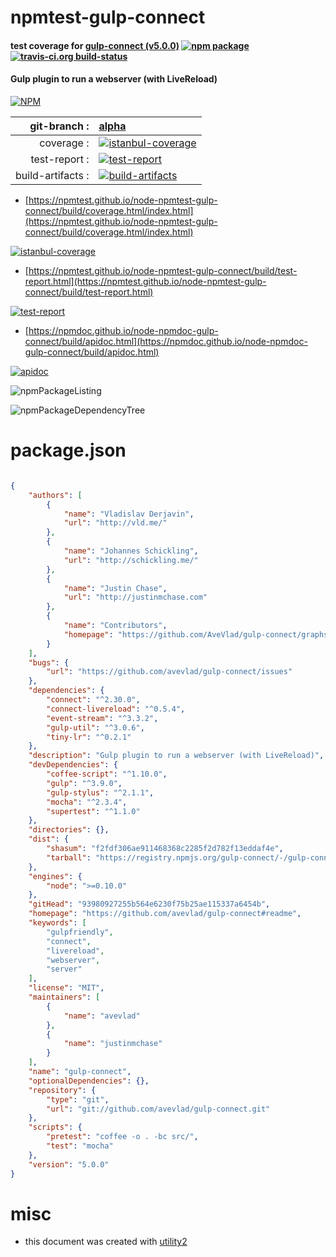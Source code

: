 # npmtest-gulp-connect

#### test coverage for  [gulp-connect (v5.0.0)](https://github.com/avevlad/gulp-connect#readme)  [![npm package](https://img.shields.io/npm/v/npmtest-gulp-connect.svg?style=flat-square)](https://www.npmjs.org/package/npmtest-gulp-connect) [![travis-ci.org build-status](https://api.travis-ci.org/npmtest/node-npmtest-gulp-connect.svg)](https://travis-ci.org/npmtest/node-npmtest-gulp-connect)

#### Gulp plugin to run a webserver (with LiveReload)

[![NPM](https://nodei.co/npm/gulp-connect.png?downloads=true&downloadRank=true&stars=true)](https://www.npmjs.com/package/gulp-connect)

| git-branch : | [alpha](https://github.com/npmtest/node-npmtest-gulp-connect/tree/alpha)|
|--:|:--|
| coverage : | [![istanbul-coverage](https://npmtest.github.io/node-npmtest-gulp-connect/build/coverage.badge.svg)](https://npmtest.github.io/node-npmtest-gulp-connect/build/coverage.html/index.html)|
| test-report : | [![test-report](https://npmtest.github.io/node-npmtest-gulp-connect/build/test-report.badge.svg)](https://npmtest.github.io/node-npmtest-gulp-connect/build/test-report.html)|
| build-artifacts : | [![build-artifacts](https://npmtest.github.io/node-npmtest-gulp-connect/glyphicons_144_folder_open.png)](https://github.com/npmtest/node-npmtest-gulp-connect/tree/gh-pages/build)|

- [https://npmtest.github.io/node-npmtest-gulp-connect/build/coverage.html/index.html](https://npmtest.github.io/node-npmtest-gulp-connect/build/coverage.html/index.html)

[![istanbul-coverage](https://npmtest.github.io/node-npmtest-gulp-connect/build/screenCapture.buildCi.browser.%252Ftmp%252Fbuild%252Fcoverage.lib.html.png)](https://npmtest.github.io/node-npmtest-gulp-connect/build/coverage.html/index.html)

- [https://npmtest.github.io/node-npmtest-gulp-connect/build/test-report.html](https://npmtest.github.io/node-npmtest-gulp-connect/build/test-report.html)

[![test-report](https://npmtest.github.io/node-npmtest-gulp-connect/build/screenCapture.buildCi.browser.%252Ftmp%252Fbuild%252Ftest-report.html.png)](https://npmtest.github.io/node-npmtest-gulp-connect/build/test-report.html)

- [https://npmdoc.github.io/node-npmdoc-gulp-connect/build/apidoc.html](https://npmdoc.github.io/node-npmdoc-gulp-connect/build/apidoc.html)

[![apidoc](https://npmdoc.github.io/node-npmdoc-gulp-connect/build/screenCapture.buildCi.browser.%252Ftmp%252Fbuild%252Fapidoc.html.png)](https://npmdoc.github.io/node-npmdoc-gulp-connect/build/apidoc.html)

![npmPackageListing](https://npmtest.github.io/node-npmtest-gulp-connect/build/screenCapture.npmPackageListing.svg)

![npmPackageDependencyTree](https://npmtest.github.io/node-npmtest-gulp-connect/build/screenCapture.npmPackageDependencyTree.svg)



# package.json

```json

{
    "authors": [
        {
            "name": "Vladislav Derjavin",
            "url": "http://vld.me/"
        },
        {
            "name": "Johannes Schickling",
            "url": "http://schickling.me/"
        },
        {
            "name": "Justin Chase",
            "url": "http://justinmchase.com"
        },
        {
            "name": "Contributors",
            "homepage": "https://github.com/AveVlad/gulp-connect/graphs/contributors"
        }
    ],
    "bugs": {
        "url": "https://github.com/avevlad/gulp-connect/issues"
    },
    "dependencies": {
        "connect": "^2.30.0",
        "connect-livereload": "^0.5.4",
        "event-stream": "^3.3.2",
        "gulp-util": "^3.0.6",
        "tiny-lr": "^0.2.1"
    },
    "description": "Gulp plugin to run a webserver (with LiveReload)",
    "devDependencies": {
        "coffee-script": "^1.10.0",
        "gulp": "^3.9.0",
        "gulp-stylus": "^2.1.1",
        "mocha": "^2.3.4",
        "supertest": "^1.1.0"
    },
    "directories": {},
    "dist": {
        "shasum": "f2fdf306ae911468368c2285f2d782f13eddaf4e",
        "tarball": "https://registry.npmjs.org/gulp-connect/-/gulp-connect-5.0.0.tgz"
    },
    "engines": {
        "node": ">=0.10.0"
    },
    "gitHead": "93980927255b564e6230f75b25ae115337a6454b",
    "homepage": "https://github.com/avevlad/gulp-connect#readme",
    "keywords": [
        "gulpfriendly",
        "connect",
        "livereload",
        "webserver",
        "server"
    ],
    "license": "MIT",
    "maintainers": [
        {
            "name": "avevlad"
        },
        {
            "name": "justinmchase"
        }
    ],
    "name": "gulp-connect",
    "optionalDependencies": {},
    "repository": {
        "type": "git",
        "url": "git://github.com/avevlad/gulp-connect.git"
    },
    "scripts": {
        "pretest": "coffee -o . -bc src/",
        "test": "mocha"
    },
    "version": "5.0.0"
}
```



# misc
- this document was created with [utility2](https://github.com/kaizhu256/node-utility2)
